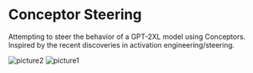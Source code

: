 # Conceptor Steering
Attempting to steer the behavior of a GPT-2XL model using Conceptors.
Inspired by the recent discoveries in activation engineering/steering.

![picture2](https://github.com/jorispos/conceptorsteering/assets/28119128/725f36e1-6067-4426-93dd-dc7667da2922)
![picture1](https://github.com/jorispos/conceptorsteering/assets/28119128/e6fb55b2-af80-418a-9709-633f5f579416)
